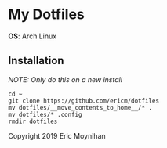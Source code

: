 # My Dotfiles

**OS**: Arch Linux

## Installation
*NOTE: Only do this on a new install*
```
cd ~
git clone https://github.com/ericm/dotfiles
mv dotfiles/__move_contents_to_home__/* .
mv dotfiles/* .config
rmdir dotfiles
```

Copyright 2019 Eric Moynihan
